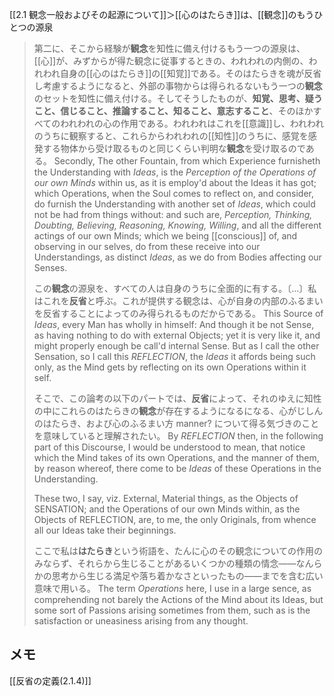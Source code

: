 [[2.1 観念一般およびその起源について]]＞[[心のはたらき]]は、[[観念]]のもうひとつの源泉


> 第二に、そこから経験が**観念**を知性に備え付けるもう一つの源泉は、[[心]]が、みずからが得た観念に従事するときの、われわれの内側の、われわれ自身の[[心のはたらき]]の[[知覚]]である。そのはたらきを魂が反省し考慮するようになると、外部の事物からは得られるないもう一つの**観念**のセットを知性に備え付ける。そしてそうしたものが、**知覚、思考、疑うこと、信じること、推論すること、知ること、意志すること**、そのほかすべてのわれわれの心の作用である。われわれはこれを[[意識]]し、われわれのうちに観察すると、これらからわれわれの[[知性]]のうちに、感覚を感発する物体から受け取るものと同じくらい判明な**観念**を受け取るのである。
> Secondly, The other Fountain, from which Experience furnisheth the Understanding with *Ideas*, is the *Perception of the Operations of our own Minds* within us, as it is employ'd about the Ideas it has got; which Operations, when the Soul comes to reflect on, and consider, do furnish the Understanding with another set of *Ideas*, which could not be had from things without: and such are, *Perception, Thinking, Doubting, Believing, Reasoning, Knowing, Willing*, and all the different actings of our own Minds; which we being [[conscious]] of, and observing in our selves, do from these receive into our Understandings, as distinct *Ideas*, as we do from Bodies affecting our Senses. 
> 
> この**観念**の源泉を、すべての人は自身のうちに全面的に有する。〔…〕私はこれを**反省**と呼ぶ。これが提供する観念は、心が自身の内部のふるまいを反省することによってのみ得られるものだからである。
> This Source of *Ideas*, every Man has wholly in himself: And though it be not Sense, as having nothing to do with external Objects; yet it is very like it, and might properly enough be call'd internal Sense. But as I call the other Sensation, so I call this *REFLECTION*, the *Ideas* it affords being such only, as the Mind gets by reflecting on its own Operations within it self. 
> 
> そこで、この論考の以下のパートでは、**反省**によって、それのゆえに知性の中にこれらのはたらきの**観念**が存在するようになるになる、心がじしんのはたらき、および心のふるまい方 manner? について得る気づきのことを意味していると理解されたい。
> By *REFLECTION* then, in the following part of this Discourse, I would be understood to mean, that notice which the Mind takes of its own Operations, and the manner of them, by reason whereof, there come to be *Ideas* of these Operations in the Understanding. 
> 
> 
> These two, I say, viz. External, Material things, as the Objects of SENSATION; and the Operations of our own Minds within, as the Objects of REFLECTION, are, to me, the only Originals, from whence all our Ideas take their beginnings. 
> 
> ここで私は**はたらき**という術語を、たんに心のその観念についての作用のみならず、それらから生じることがあるいくつかの種類の情念——なんらかの思考から生じる満足や落ち着かなさといったもの——までを含む広い意味で用いる。
> The term *Operations* here, I use in a large sence, as comprehending not barely the Actions of the Mind about its Ideas, but some sort of Passions arising sometimes from them, such as is the satisfaction or uneasiness arising from any thought.

## メモ







[[反省の定義(2.1.4)]]